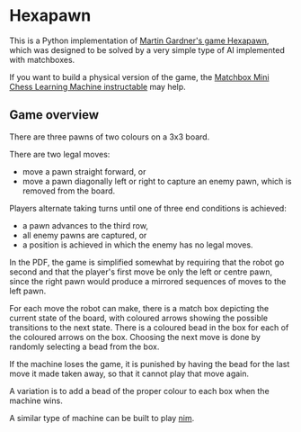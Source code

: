 # Hexapawn
This is a Python implementation of [Martin Gardner's game
Hexapawn](http://www.cs.williams.edu/~freund/cs136-073/GardnerHexapawn.pdf),
which was designed to be solved by a very simple type of AI implemented with
matchboxes.

If you want to build a physical version of the game, the [Matchbox Mini Chess
Learning Machine
instructable](https://www.instructables.com/id/Matchbox-Mini-Chess-Learning-Machine/
) may help.

## Game overview
There are three pawns of two colours on a 3x3 board.

There are two legal moves:
- move a pawn straight forward, or
- move a pawn diagonally left or right to capture an enemy pawn, which is
  removed from the board.

Players alternate taking turns until one of three end conditions is achieved:
- a pawn advances to the third row,
- all enemy pawns are captured, or
- a position is achieved in which the enemy has no legal moves.

In the PDF, the game is simplified somewhat by requiring that the robot go
second and that the player's first move be only the left or centre pawn, since
the right pawn would produce a mirrored sequences of moves to the left pawn.

For each move the robot can make, there is a match box depicting the current
state of the board, with coloured arrows showing the possible transitions to the
next state. There is a coloured bead in the box for each of the coloured arrows
on the box. Choosing the next move is done by randomly selecting a bead from the
box.

If the machine loses the game, it is punished by having the bead for the last
move it made taken away, so that it cannot play that move again.

A variation is to add a bead of the proper colour to each box when the machine
wins.

A similar type of machine can be built to play
[nim](https://en.wikipedia.org/wiki/Nim).
